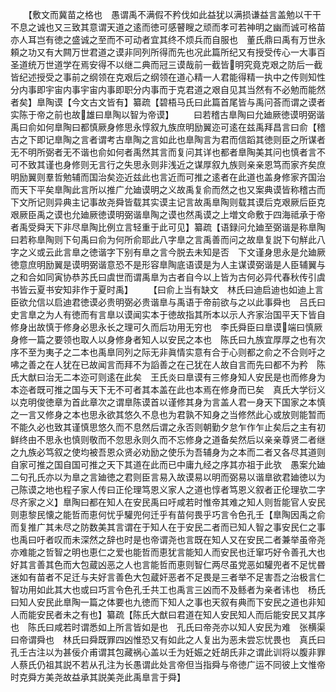 <!-- { "loadSidebar": true } -->
　　【敷文而冀苗之格也　愚谓禹不满假不矜伐如此益犹以满损谦益言盖勉以干干不息之诚也又三致其意谓天道之逺而徳可感瞽瞍之顽而孝可若神明之幽而诚可格苗亦人耳岂有徳之盛诚之至而不可动者宜其终不烦兵而自服也　董氏鼎曰禹有万世永頼之功又有大闗万世君道之谟非同列所得而先也况此篇所纪又有授受传心一大事百圣道统万世道学在焉安得不以继二典而冠三谟哉前一截皆明究竟克艰之防后一截皆纪述授受之事前之纲领在克艰后之纲领在道心精一人君能得精一执中之传则知性分内事即宇宙内事宇宙内事即职分内事而于克君道之艰自见其当然有不必勉而能然者矣】臯陶谟【今文古文皆有】纂疏【碧梧马氏曰此篇首尾皆与禹问荅而谓之谟者实陈于帝之前也故雄曰臯陶以智为帝谟】
　　曰若稽古臯陶曰允廸厥徳谟明弼谐禹曰俞如何臯陶曰都慎厥身修思永惇叙九族庶明励翼迩可逺在兹禹拜昌言曰俞【稽古之下即记臯陶之言者谓考古臯陶之言如此也臯陶言为君而信蹈其徳则臣之所谋者无不明所弼者无不谐也俞如何者禹然其言而复问其详也都者臯陶美其问也慎者言不可不致其谨也身修则无言行之失思永则非浅近之谋厚叙九族则亲亲恩笃而家齐矣庶明励翼则羣哲勉辅而国治矣迩近兹此也言近而可推之逺者在此道也盖身修家齐国治而天下平矣臯陶此言所以推广允廸谟明之义故禹复俞而然之也又案典谟皆称稽古而下文所记则异典主记事故尧舜皆载其实谟主记言故禹臯陶则载其谟后克艰厥后臣克艰厥臣禹之谟也允廸厥徳谟明弼谐臯陶之谟也然禹谟之上増文命敷于四海祗承于帝者禹受舜天下非尽臯陶比例立言轻重于此可见】纂疏【语録问允廸至弼谐是称臯陶曰若称臯陶则下句禹曰俞为何所俞耶此八字臯之言禹善而问之故臯复説下句觧此八字之义或云此言臯之徳谐字下别有臯之言今脱去未知是否　下文谨身思永是允廸厥徳意庶明励翼是谟明弼谐意恐不是形容臯陶底语谟是为人主谋谟弼谐是人臣辅翼与之和合如同寅协恭苏氏曰虞世而谓禹臯为古者自今以上皆为古何必异代春秋传引虞书皆云夏书安知非作于夏时禹】
　　【曰俞上当有缺文　林氏曰迪启迪也如迪上言臣欲允信以启迪君徳谟必贵明弼必贵谐臯与禹语于帝前欲与之以此事舜也　吕氏曰史言臯之为人有徳而有言臯以谟闻实本于徳故指其所本以示人齐家治国平天下皆自修身出故慎于修身必思永长之理可久而后功用无穷也　李氏舜臣曰臯谟端曰慎厥身修一篇之要领也取人以身修身者知人以安民之本也　陈氏曰九族宜厚厚之也有次序不至为夷子之二本也禹臯同列之际无非眞情实意有合于心则都之俞之不合则吁之咈之善之在人犹在已故闻言而拜不为謟善之在己犹在人故自言而先曰都不为矜　陈氏大猷曰治无二本迩可则逺在此矣　王氏炎曰臯谟有三修身知人安民是也而修身为本迩者既可推之国与天下无不可者其本盖在此也本焉在修身而已矣　真氏大学衍义以克明俊徳章为首此章次之谓臯陈谟首以谨修其身为言盖人君一身天下国家之本慎之一言又修身之本也思永欲其悠久不息也为君孰不知身之当修然此心或放则能暂而不能久必也致其谨慎思悠久而不息然后谓之永否则朝勤夕怠乍作乍止矣后之主有初鲜终由不思永也慎则敬而不忽思永则久而不忘修身之道备矣然后以亲亲尊贤二者继之九族必笃叙之使均被吾恩众贤必劝励之使乐为吾辅身为之本而二者又各尽其道则自家可推之国自国可推之天下其道在此而已中庸九经之序其亦祖于此欤　愚案允廸二句孔氏亦以为臯之言廸徳之君则臣言易入故谟易以明而弼易以谐臯欲君廸徳以为己陈谟之地也程子家人传曰正伦理笃恩义家人之道也惇者笃恩义叙者正伦理欤二字尽齐家之义】臯陶曰都在知人在安民禹曰吁咸若时惟帝其难之知人则哲能官人安民则恵黎民懐之能哲而恵何忧乎驩兜何迁乎有苗何畏乎巧言令色孔壬【臯陶因禹之俞而复推广其未尽之防数美其言谓在于知人在于安民二者而已知人智之事安民仁之事也禹曰吁者叹而未深然之辞也时是也帝谓尧也言既在知人又在安民二者兼举虽帝尧亦难能之哲智之明也恵仁之爱也能哲而恵犹言能知人而安民也迁窜巧好令善孔大也好其言善其色而大包蔵凶恶之人也言能哲而恵则智仁两尽虽党恶如驩兜者不足忧昬迷如有苗者不足迁与夫好言善色大包蔵奸恶者不足畏是三者举不足害吾之治极言仁智功用如此其大也或曰巧言令色孔壬共工也禹言三凶而不及鲧者为亲者讳也　杨氏曰知人安民此臯陶一篇之体要也九徳而下知人之事也天叙有典而下安民之道也非知人而能安民者未之有也】纂疏【陈氏大猷曰君道在知人安民知人而后能安民又其序也　陈氏曰咸若时谓悉如上所言皆如是也　孔氏曰帝尧亦以知人安民为难　张横渠曰帝谓舜也　林氏曰舜既罪四凶惟恐又有如此之人复出为恶未尝忘忧畏也　真氏曰孔壬古注以为甚佞介甫谓其包藏祸心盖以壬为妊娠之妊胡氏非之谓此训将以腹非罪人蔡氏仍祖其説不若从孔注为长愚谓此处言帝但当指舜与帝徳广运不同彼上文惟帝时克舜方美尧故益承其説美尧此禹臯言于舜】
